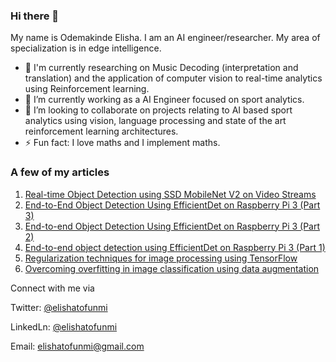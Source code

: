 
### Hi there 👋

 My name is Odemakinde Elisha. I am an AI engineer/researcher. My area of specialization is in edge intelligence.
 - 🔭 I'm currently researching on Music Decoding (interpretation and translation) and the application of computer vision to real-time analytics using Reinforcement learning.
 - 🌱 I’m currently working as a AI Engineer focused on sport analytics.
 - 👯 I’m looking to collaborate on projects relating to AI based sport analytics using vision, language processing and state of the art reinforcement learning architectures.
 - ⚡ Fun fact: I love maths and I implement maths.

### A few of my articles

1. [Real-time Object Detection using SSD MobileNet V2 on Video Streams](https://heartbeat.fritz.ai/real-time-object-detection-using-ssd-mobilenet-v2-on-video-streams-3bfc1577399c)
2. [End-to-End Object Detection Using EfficientDet on Raspberry Pi 3 (Part 3)](https://heartbeat.fritz.ai/end-to-end-object-detection-using-efficientdet-on-raspberry-pi-3-part-3-2bd6a7a6614d)
3. [End-to-end Object Detection Using EfficientDet on Raspberry Pi 3 (Part 2)](https://heartbeat.fritz.ai/end-to-end-object-detection-using-efficientdet-on-raspberry-pi-3-part-2-bb5133646630)
4. [End-to-end object detection using EfficientDet on Raspberry Pi 3 (Part 1)](https://heartbeat.fritz.ai/end-to-end-object-detection-using-efficientdet-on-raspberry-pi-3-e4a0d3fe895b)
5. [Regularization techniques for image processing using TensorFlow](https://heartbeat.fritz.ai/regularization-techniques-for-image-processing-using-tensorflow-56c5b365bc17)
6. [Overcoming overfitting in image classification using data augmentation](https://heartbeat.fritz.ai/overcoming-overfitting-in-image-classification-using-data-augmentation-9858c5cee986)


Connect with me via

Twitter: [@elishatofunmi](https://twitter.com/Elishatofunmi)

LinkedLn: [@elishatofunmi](https://www.linkedin.com/in/elisha-odemakinde-366705150/)

Email: elishatofunmi@gmail.com

